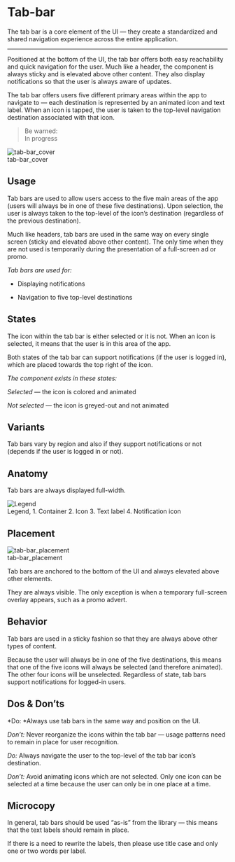 
# Tab-bar

The tab bar is a core element of the UI — they create a standardized and shared navigation experience across the entire application.

---

Positioned at the bottom of the UI, the tab bar offers both easy reachability and quick navigation for the user. Much like a header, the component is always sticky and is elevated above other content. They also display notifications so that the user is always aware of updates.

The tab bar offers users five different primary areas within the app to navigate to — each destination is represented by an animated icon and text label. When an icon is tapped, the user is taken to the top-level navigation destination associated with that icon.

> Be warned:  
> In progress

  
![tab-bar_cover](https://studio-assets.supernova.io/design-systems/27883/6b892e30-4da3-4ae5-9769-527bdaef02a3.png)  
tab-bar_cover  


## Usage

Tab bars are used to allow users access to the five main areas of the app (users will always be in one of these five destinations). Upon selection, the user is always taken to the top-level of the icon’s destination (regardless of the previous destination).

Much like headers, tab bars are used in the same way on every single screen (sticky and elevated above other content). The only time when they are not used is temporarily during the presentation of a full-screen ad or promo.

*Tab bars are used for:*

- Displaying notifications

- Navigation to five top-level destinations

## States

The icon within the tab bar is either selected or it is not. When an icon is selected, it means that the user is in this area of the app.

Both states of the tab bar can support notifications (if the user is logged in), which are placed towards the top right of the icon.

*The component exists in these states:*

*Selected —* the icon is colored and animated

*Not selected —* the icon is greyed-out and not animated

## Variants

Tab bars vary by region and also if they support notifications or not (depends if the user is logged in or not).

## Anatomy

Tab bars are always displayed full-width.

  
![Legend](https://studio-assets.supernova.io/design-systems/27883/5dcb41c7-2049-4f96-b382-f4633efb2b38.png)  
Legend, 1. Container
2. Icon
3. Text label
4. Notification icon  
  


## Placement

  
![tab-bar_placement](https://studio-assets.supernova.io/design-systems/27883/79b7ad8c-73b6-4c1b-b3ad-25441d66d2ff.png)  
tab-bar_placement  


Tab bars are anchored to the bottom of the UI and always elevated above other elements.

They are always visible. The only exception is when a temporary full-screen overlay appears, such as a promo advert.

## Behavior

Tab bars are used in a sticky fashion so that they are always above other types of content.

Because the user will always be in one of the five destinations, this means that one of the five icons will always be selected (and therefore animated). The other four icons will be unselected. Regardless of state, tab bars support notifications for logged-in users.

## Dos & Don’ts

*Do: *Always use tab bars in the same way and position on the UI.

*Don’t:* Never reorganize the icons within the tab bar — usage patterns need to remain in place for user recognition.

*Do:* Always navigate the user to the top-level of the tab bar icon’s destination.

*Don’t:* Avoid animating icons which are not selected. Only one icon can be selected at a time because the user can only be in one place at a time.

## Microcopy

In general, tab bars should be used “as-is” from the library — this means that the text labels should remain in place.

If there is a need to rewrite the labels, then please use title case and only one or two words per label.